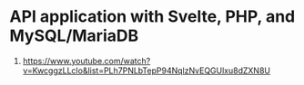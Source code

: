 # API application with Svelte, PHP, and MySQL/MariaDB

1. <https://www.youtube.com/watch?v=KwcggzLLclo&list=PLh7PNLbTepP94NqlzNvEQGUlxu8dZXN8U>
